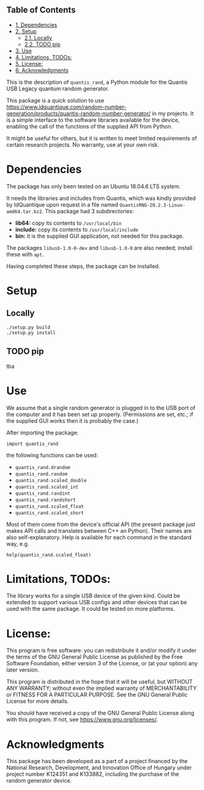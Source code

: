 <div id="table-of-contents">
<h2>Table of Contents</h2>
<div id="text-table-of-contents">
<ul>
<li><a href="#sec-1">1. Dependencies</a></li>
<li><a href="#sec-2">2. Setup</a>
<ul>
<li><a href="#sec-2-1">2.1. Locally</a></li>
<li><a href="#sec-2-2">2.2. <span class="todo TODO">TODO</span> pip</a></li>
</ul>
</li>
<li><a href="#sec-3">3. Use</a></li>
<li><a href="#sec-4">4. Limitations, TODOs:</a></li>
<li><a href="#sec-5">5. License:</a></li>
<li><a href="#sec-6">6. Acknowledgments</a></li>
</ul>
</div>
</div>

This is the description of `quantis_rand`, a Python module for the
Quantis USB Legacy quantum random generator.

This package is a quick solution to use <https://www.idquantique.com/random-number-generation/products/quantis-random-number-generator/>
in my projects. It is a simple interface to the software libraries
available for the device, enabling the call of the functions of the
supplied API from Python.

It might be useful for others, but it is written to meet limited
requirements of certain research projects. No warranty, use at your
own risk.

# Dependencies<a id="sec-1" name="sec-1"></a>

The package has only been tested on an Ubuntu 18.04.6 LTS system.

It needs the libraries and includes from Quantis, which was kindly
provided by IdQuantique upon request in a file named
`QuantisRNG-20.2.3-Linux-amd64.tar.bz2`. This package had 3
subdirectories:

-   **lib64:** copy its contents to `/usr/local/bin`
-   **include:** copy its contents to `/usr/local/include`
-   **bin:** it is the supplied GUI application, not needed for this package.

The packages `libusb-1.0-0-dev` and `libusb-1.0-0` are also needed;
install these with `apt`.

Having completed these steps, the package can be installed.

# Setup<a id="sec-2" name="sec-2"></a>

## Locally<a id="sec-2-1" name="sec-2-1"></a>

    ./setup.py build
    ./setup.py install

## TODO pip<a id="sec-2-2" name="sec-2-2"></a>

tba

# Use<a id="sec-3" name="sec-3"></a>

We assume that a single random generator is plugged in to the USB port
of the computer and it has been set up properly. (Permissions are set,
etc.; if the supplied GUI works then it is probably the case.)

After importing the package:

    import quantis_rand

the following functions can be used:
-   `quantis_rand.drandom`
-   `quantis_rand.random`
-   `quantis_rand.scaled_double`
-   `quantis_rand.scaled_int`
-   `quantis_rand.randint`
-   `quantis_rand.randshort`
-   `quantis_rand.scaled_float`
-   `quantis_rand.scaled_short`

Most of them come from the device's official API (the present package
just makes API calls and translates between C++ an Python). Their
names are also self-explanatory. 
Help is available for each command in the standard way, e.g.

    help(quantis_rand.scaled_float)

# Limitations, TODOs:<a id="sec-4" name="sec-4"></a>

The library works for a single USB device of the given kind. Could be
extended to support various USB configs and other devices that can be
used with the same package. It could be tested on more platforms.

# License:<a id="sec-5" name="sec-5"></a>

This program is free software: you can redistribute it and/or modify
it under the terms of the GNU General Public License as published by
the Free Software Foundation, either version 3 of the License, or (at
your option) any later version.

This program is distributed in the hope that it will be useful, but
WITHOUT ANY WARRANTY; without even the implied warranty of
MERCHANTABILITY or FITNESS FOR A PARTICULAR PURPOSE.  See the GNU
General Public License for more details.

You should have received a copy of the GNU General Public License
along with this program.  If not, see <https://www.gnu.org/licenses/>.

# Acknowledgments<a id="sec-6" name="sec-6"></a>

This package has been developed as a part of a project financed by the
National Research, Development, and Innovation Office of Hungary under
project number K124351 and K133882, including the purchase of the
random generator device.
